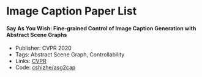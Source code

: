 # Image Caption Paper List

#### Say As You Wish: Fine-grained Control of Image Caption Generation with Abstract Scene Graphs

+ Publisher: CVPR 2020
+ Tags: Abstract Scene Graph, Controllability
+ Links: [CVPR](https://openaccess.thecvf.com/content_CVPR_2020/papers/Chen_Say_As_You_Wish_Fine-Grained_Control_of_Image_Caption_Generation_CVPR_2020_paper.pdf)
+ Code: [cshizhe/asg2cap](https://github.com/cshizhe/asg2cap)